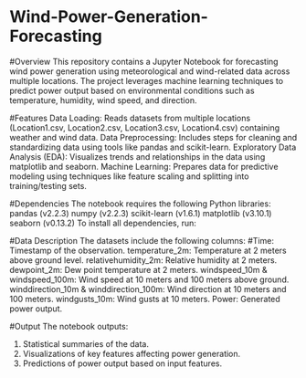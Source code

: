 # Wind-Power-Generation-Forecasting

#Overview
This repository contains a Jupyter Notebook for forecasting wind power generation using meteorological and wind-related data across multiple locations. The project leverages machine learning techniques to predict power output based on environmental conditions such as temperature, humidity, wind speed, and direction.

#Features
Data Loading: Reads datasets from multiple locations (Location1.csv, Location2.csv, Location3.csv, Location4.csv) containing weather and wind data.
Data Preprocessing: Includes steps for cleaning and standardizing data using tools like pandas and scikit-learn.
Exploratory Data Analysis (EDA): Visualizes trends and relationships in the data using matplotlib and seaborn.
Machine Learning: Prepares data for predictive modeling using techniques like feature scaling and splitting into training/testing sets.

#Dependencies
The notebook requires the following Python libraries:
pandas (v2.2.3)
numpy (v2.2.3)
scikit-learn (v1.6.1)
matplotlib (v3.10.1)
seaborn (v0.13.2)
To install all dependencies, run:

#Data Description
The datasets include the following columns:
#Time: Timestamp of the observation.
temperature_2m: Temperature at 2 meters above ground level.
relativehumidity_2m: Relative humidity at 2 meters.
dewpoint_2m: Dew point temperature at 2 meters.
windspeed_10m & windspeed_100m: Wind speed at 10 meters and 100 meters above ground.
winddirection_10m & winddirection_100m: Wind direction at 10 meters and 100 meters.
windgusts_10m: Wind gusts at 10 meters.
Power: Generated power output.

#Output
The notebook outputs:
1) Statistical summaries of the data.
2) Visualizations of key features affecting power generation.
3) Predictions of power output based on input features.
